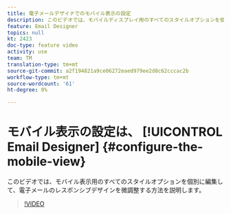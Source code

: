 ```yaml
---
title: 電子メールデザイナでのモバイル表示の設定
description: このビデオでは、モバイルディスプレイ用のすべてのスタイルオプションを個別に編集し、Adobe Campaign Standard(ACS)で電子メールのレスポンシブデザインを微調整する方法を説明します。
feature: Email Designer
topics: null
kt: 2423
doc-type: feature video
activity: use
team: TM
translation-type: tm+mt
source-git-commit: a2f194821a9ce06272eaed979ee2d8c62cccac2b
workflow-type: tm+mt
source-wordcount: '61'
ht-degree: 0%

---
```



# モバイル表示の設定は、 [!UICONTROL Email Designer] {#configure-the-mobile-view}

このビデオでは、モバイル表示用のすべてのスタイルオプションを個別に編集して、電子メールのレスポンシブデザインを微調整する方法を説明します。

>[!VIDEO](https://video.tv.adobe.com/v/25919?quality=12)
